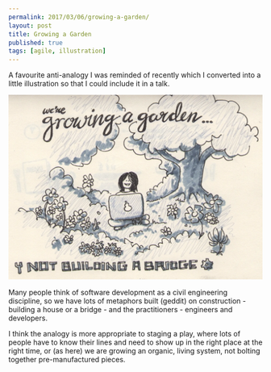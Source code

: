 ```yaml
---
permalink: 2017/03/06/growing-a-garden/
layout: post
title: Growing a Garden
published: true
tags: [agile, illustration]
---
```


A favourite anti-analogy I was reminded of recently which I converted into a
little illustration so that I could include it in a talk.

![sketch](/img/posts/growing-a-garden/growing-a-garden.webp)

Many people think of software development as a civil engineering discipline, so we
have lots of metaphors built (geddit) on construction - building a house or a
bridge - and the practitioners - engineers and developers.

I think the analogy is more appropriate to staging a play, where lots of people have
to know their lines and need to show up in the right place at the right time, or (as here)
we are growing an organic, living system, not bolting together pre-manufactured pieces.
